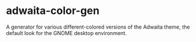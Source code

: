 # adwaita-color-gen
A generator for various different-colored versions of the Adwaita theme, the default look for the GNOME desktop environment.

